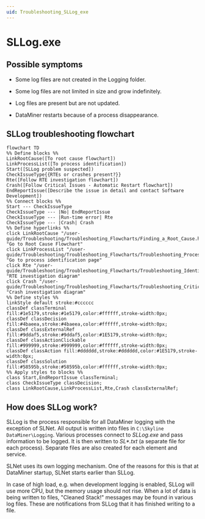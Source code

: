 ```yaml
---
uid: Troubleshooting_SLLog_exe
---
```


# SLLog.exe

## Possible symptoms

- Some log files are not created in the Logging folder.

- Some log files are not limited in size and grow indefinitely.

- Log files are present but are not updated.

- DataMiner restarts because of a process disappearance.

## SLLog troubleshooting flowchart

```mermaid
flowchart TD
%% Define blocks %%
LinkRootCause([To root cause flowchart])
LinkProcessList([To process identification])
Start([SLLog problem suspected])
CheckIssueType{{RTEs or crashes present?}}
Rte([Follow RTE investigation flowchart])
Crash([Follow Critical Issues - Automatic Restart flowchart])
EndReportIssue([Describe the issue in detail and contact Software Development])
%% Connect blocks %%
Start --- CheckIssueType
CheckIssueType --- |No| EndReportIssue
CheckIssueType --- |Run-time error| Rte
CheckIssueType --- |Crash| Crash
%% Define hyperlinks %%
click LinkRootCause "/user-guide/Troubleshooting/Troubleshooting_Flowcharts/Finding_a_Root_Cause.html" "Go to Root Cause Flowchart"
click LinkProcessList "/user-guide/Troubleshooting/Troubleshooting_Flowcharts/Troubleshooting_Process_Identification/Troubleshooting_Process_Identification.html" "Go to process identification page"
click Rte "/user-guide/Troubleshooting/Troubleshooting_Flowcharts/Troubleshooting_Identify_Per_Module/Alarm_Console/Troubleshooting_Run_Time_Errors.html" "RTE investigation diagram"
click Crash "/user-guide/Troubleshooting/Troubleshooting_Flowcharts/Troubleshooting_Critical_Issues/Troubleshooting_Critical_Issues_Automatic_Restart.html" "Crash investigation diagram"
%% Define styles %%
linkStyle default stroke:#cccccc
classDef classTerminal fill:#1e5179,stroke:#1e5179,color:#ffffff,stroke-width:0px;
classDef classDecision fill:#4baeea,stroke:#4baeea,color:#ffffff,stroke-width:0px;
classDef classExternalRef fill:#9ddaf5,stroke:#9ddaf5,color:#1E5179,stroke-width:0px;
classDef classActionClickable fill:#999999,stroke:#999999,color:#ffffff,stroke-width:0px;
classDef classAction fill:#dddddd,stroke:#dddddd,color:#1E5179,stroke-width:0px;
classDef classSolution fill:#58595b,stroke:#58595b,color:#ffffff,stroke-width:0px;
%% Apply styles to blocks %%
class Start,EndReportIssue classTerminal;
class CheckIssueType classDecision;
class LinkRootCause,LinkProcessList,Rte,Crash classExternalRef;
```

## How does SLLog work?

SLLog is the process responsible for all DataMiner logging with the exception of SLNet. All output is written into files in `C:\Skyline DataMiner\Logging`. Various processes connect to *SLLog.exe* and pass information to be logged. It is then written to *SL\*.txt* (a separate file for each process). Separate files are also created for each element and service.

SLNet uses its own logging mechanism. One of the reasons for this is that at DataMiner startup, SLNet starts earlier than SLLog.

In case of high load, e.g. when development logging is enabled, SLLog will use more CPU, but the memory usage should not rise. When a lot of data is being written to files, "Cleaned Stack!" messages may be found in various log files. These are notifications from SLLog that it has finished writing to a file.
